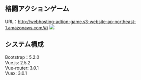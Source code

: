 ## 格闘アクションゲーム
URL：http://webhosting-adtion-game.s3-website-ap-northeast-1.amazonaws.com/#/
<img src="https://drive.google.com/file/d/1McboK1AnLwF-AO4D-ixvi2r59cgLLgFd/view?usp=sharing">


## システム構成
Bootstrap：5.2.0<br>
Vue.js: 2.5.2<br>
Vue-router: 3.0.1<br>
Vuex: 3.0.1<br>
